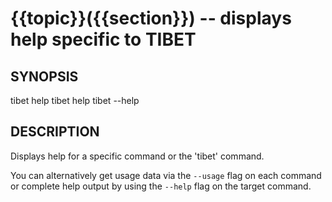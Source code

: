 {{topic}}({{section}}) -- displays help specific to TIBET
=============================================

## SYNOPSIS

tibet help
tibet help <topic>
tibet <command> --help

## DESCRIPTION

Displays help for a specific command or the 'tibet' command.

You can alternatively get usage data via the `--usage` flag on each command
or complete help output by using the `--help` flag on the target command.
